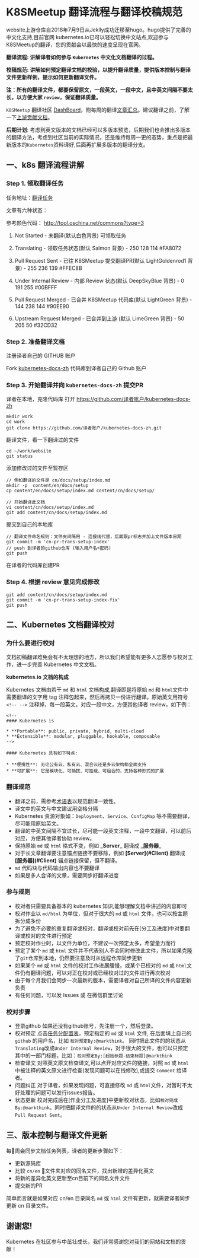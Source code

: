 # K8SMeetup 翻译流程与翻译校稿规范

 website上游仓库自2018年7月9日从Jeklly成功迁移至hugo。hugo提供了完善的中文化支持,目前官网 kubernetes.io已可以轻松切换中文站点,欢迎参与K8SMeetup的翻译，您的贡献会以最快的速度呈现在官网。

**翻译流程: 讲解译者如何参与 `Kubernetes` 中文化文档翻译的过程。**

**校稿规范: 讲解如何预定翻译文档的校验，以提升翻译质量，提供版本控制与翻译文件更新样例，提示如何更新翻译文件。**

**注：所有的翻译文件，都要保留原文，一段英文，一段中文，且中英文间隔不要太长，以方便大家 `review`，保证翻译质量。**

`K8SMeetup` 翻译社区 [DashBoard](https://kubernetes.io/chart)，附每周的翻译[文章汇总](contribution-cn.md)。建议翻译之前，了解一下[上游贡献文档](https://docs.google.com/document/d/1qjJGRw3EyV9-RR50LUAOABrFPm4cOotGcXxgz3DA8Uw/edit)。


**后期计划**: 考虑到英文版本的文档已经可以多版本预览，后期我们也会推出多版本的翻译方法，考虑到社区当前的实际情况，还是维持每周一更的态势，重点是把最新版本的`Kubernetes`资料译好,后面再扩展多版本的翻译分支。


## 一、k8s 翻译流程讲解

### Step 1. 领取翻译任务

任务地址：[翻译任务](https://docs.google.com/spreadsheets/d/1cF5ULp0-_Sw8HqiZXCk6nfBC0nq5NM-QboZ4tV7EopA/edit#gid=553542413)

文章有六种状态：

参考颜色代码： http://tool.oschina.net/commons?type=3

1. Not Started  - 未翻译(默认白色背景) 可领取任务

2. Translating  - 领取任务状态(默认 Salmon 背景) -  250 128 114	#FA8072

3. Pull Request Sent - 已往 K8SMeetup 提交翻译PR(默认 LightGoldenrod1 背景) - 255 236 139	#FFEC8B

4. Under Internal Review - 内部 Review 状态(默认 DeepSkyBlue 背景) - 0 191 255	#00BFFF

5. Pull Request Merged - 已合并 K8SMeetup 代码库(默认 LightGreen 背景) - 144 238 144	#90EE90

6. Upstream Request Merged - 已合并到上游 (默认 LimeGreen 背景) - 50 205 50	#32CD32


### Step 2. 准备翻译文档

注册译者自己的 GITHUB 账户

Fork [kubernetes-docs-zh](https://github.com/kubernetes/kubernetes-docs-zh) 代码库到译者自己的 Github 账户

### Step 3. 开始翻译并向 `kubernetes-docs-zh` 提交PR

译者在本地，克隆代码库
打开 https://github.com/译者账户/kubernetes-docs-zh
```
mkdir work
cd work
git clone https://github.com/译者账户/kubernetes-docs-zh.git
```
翻译文件，看一下翻译过的文件
```
cd ~/work/website
git status
```
添加修改过的文件至暂存区
```
// 例如翻译的文件是 cn/docs/setup/index.md
mkdir -p  content/en/docs/setup
cp content/en/docs/setup/index.md content/cn/docs/setup/

// 开始翻译此文档
vi content/cn/docs/setup/index.md
git add content/cn/docs/setup/index.md
```
提交到自己的本地库
```
// 翻译文件命名规则：文件夹间隔用 - 连接线代替，后面跟pr标志并加上文件版本日期
git commit -m 'cn-pr-trans-setup-index'
// push 到译者的github仓库 (输入用户名+密码)
git push
```
在译者的代码库创建PR

### Step 4. 根据 review 意见完成修改

```
git add content/cn/docs/setup/index.md
git commit -m 'cn-pr-trans-setup-index-fix'
git push
```

## 二、Kubernetes 文档翻译校对

### 为什么要进行校对

文档初稿翻译难免会有不太理想的地方，所以我们希望能有更多人志愿参与校对工作，进一步完善 Kubernetes 中文文档。

**kubernetes.io 文档的构成**

Kubernetes 文档由若干 `md` 和 `html` 文档构成,翻译即是将原始 `md` 和 `html`文件中需要翻译的文字用 tag 注释包起来，然后再拷贝一份进行翻译。原始英文用符号 `<!-- -->` 注释掉，每一段英文，对应一段中文，方便其他译者 review，如下例：

```
<!--
#### Kubernetes is

* **Portable**: public, private, hybrid, multi-cloud
* **Extensible**: modular, pluggable, hookable, composable
-->

#### Kubernetes 具有如下特点:

* **便携性**: 无论公有云、私有云、混合云还是多云架构都全面支持
* **可扩展**: 它是模块化、可插拔、可挂载、可组合的，支持各种形式的扩展
```

### 翻译规范

- 翻译之前，需参考[术语表](https://docs.google.com/spreadsheets/d/1JXSdoq93J4KnXA3JTQzWvrl2ZbGOMzrWKuyPjEVpUFg/edit#gid=0)以规范翻译一致性。
- 译文中的英文与中文建议用空格分隔
- Kubernetes 资源对象如：`Deployment`、`Service`、`ConfigMap` 等不需要翻译，尽可能用原始英文。
- 翻译的中英文间隔不宜过长，尽可能一段英文注释，一段中文翻译，可以前后对应，方便其他译者协助 review。
- 保持原始 `md` 或 `html` 格式不变，例如 **\_Server\_** 翻译成 **\_服务器\_**
- 对于长文章翻译要注意锚点链接不要移除，例如 **\[Server](#Client)** 翻译成 **\[服务器](#Client)** 锚点链接保留，但不翻译。
- `md` 代码块与代码输出内容也不要翻译
- 如果是多人合译的文章，需要同步好翻译进度

### 参与规则

- 校对者只需要具备基本的 kubernetes 知识,能够理解文档中讲述的内容即可
- 校对作业以 `md/html` 为单位，但对于很大的 `md` 或 `html` 文件，也可以按主题拆分成多份
- 为了避免不必要的重复翻译或校对，翻译或校对前先在[分工及进度]中对要翻译或校对的文件进行预定
- 预定校对作业时，以文件为单位，不建议一次预定太多，希望量力而行
- 预定了某个 `md` 或 `html` 文件并不代表别人不会同时修改此文件，所以如果克隆了`git`仓库到本地，仍然要注意及时从远程仓库同步更新
- 如果某个 `md` 或 `html` 文件的校对工作进展缓慢，或某个已校对的 `md` 或 `html`文件仍有翻译问题，可以对正在校对或已经校对过的文件进行再次校对
- 由于每个月我们会同步一次最新的版本，需要译者对自己所译的文件内容更新负责
- 有任何问题，可以发 Issues 或 在微信群里讨论


### 校对步骤

- 登录github
  如果还没有github账号，先注册一个，然后登录。
- 校对预定
  点击[任务分配置表](https://docs.google.com/spreadsheets/d/1cF5ULp0-_Sw8HqiZXCk6nfBC0nq5NM-QboZ4tV7EopA/edit#gid=553542413)，预定指定的 `md` 或 `html` 文件, 在后面填上自己的 `github` 的用户名，比如 `校对预定By:@markthink`。 同时把此文件的的状态从`Translating`改成`Under Internal Review`，对于很大的文件，也可以只预定其中的一部门标题，比如：`校对预定By:[起始标题-结束标题]@markthink`
- 检查译文
  对照英文原文检查译文,可以点开对应文件的链接，对照 `md` 或 `html` 中被注释的英文原文进行检查(发现问题可以在线修改),或提交 `Comment` 给译者。
- 问题纠正
  对于译者，如果发现问题，可直接修改 `md` 或 `html`文件，对暂时不太好处理的问题可以发行issues报告。
- 状态更新
  校对完成后在[作业分工及进度]中更新校对状态，比如`校对完成By:@markthink`。同时把翻译文件的的状态从`Under Internal Review`改成`Pull Request Sent`。

## 三、版本控制与翻译文件更新

每周会同步文档任务列表，译者的更新步骤如下：

- 更新源码库
- 比较 `cn/en` 文件夹对应的同名文件，找出新增的差异化英文
- 将新的差异化英文更新至cn目前下的同名文件文件
- 提交新的PR

简单而言就是如果对应 cn/en 目录同名 `md` 或 `html` 文件有更新，就需要译者同步更新 cn 目录文件。

## 谢谢您!

Kubernetes 在社区参与中茁壮成长，我们非常感谢您对我们的网站和文档的贡献！
